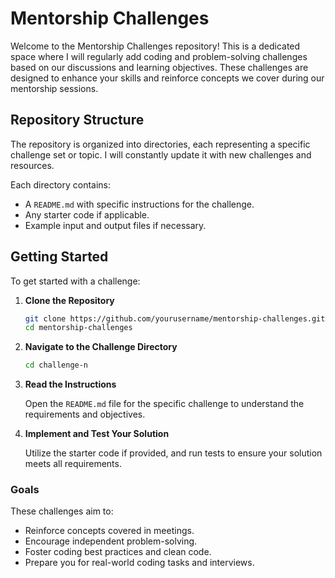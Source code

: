# Mentorship Challenges

Welcome to the Mentorship Challenges repository! This is a dedicated space where I will regularly add coding and
problem-solving challenges based on our discussions and learning objectives. These challenges are designed to enhance
your skills and reinforce concepts we cover during our mentorship sessions.

## Repository Structure

The repository is organized into directories, each representing a specific challenge set or topic. I will constantly
update it with new challenges and resources.

Each directory contains:
- A `README.md` with specific instructions for the challenge.
- Any starter code if applicable.
- Example input and output files if necessary.

## Getting Started

To get started with a challenge:

1. **Clone the Repository**
   ```bash
   git clone https://github.com/yourusername/mentorship-challenges.git
   cd mentorship-challenges

2. **Navigate to the Challenge Directory**
   ```bash
   cd challenge-n

3. **Read the Instructions**

   Open the `README.md` file for the specific challenge to understand the requirements and objectives.

4. **Implement and Test Your Solution**

   Utilize the starter code if provided, and run tests to ensure your solution meets all requirements.

### Goals

These challenges aim to:

- Reinforce concepts covered in meetings.
- Encourage independent problem-solving.
- Foster coding best practices and clean code.
- Prepare you for real-world coding tasks and interviews.
